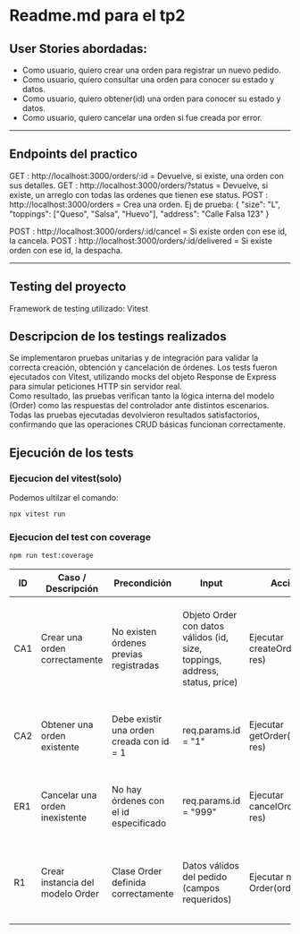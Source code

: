 # Readme.md para el tp2

## User Stories abordadas:
- Como usuario, quiero crear una orden para registrar un nuevo pedido.
- Como usuario, quiero consultar una orden para conocer su estado y datos.
- Como usuario, quiero obtener(id) una orden para conocer su estado y datos.
- Como usuario, quiero cancelar una orden si fue creada por error.

---

## Endpoints del practico

GET : http://localhost:3000/orders/:id = Devuelve, si existe, una orden con sus detalles.
GET : http://localhost:3000/orders/?status = Devuelve, si existe, un arreglo con todas las ordenes que tienen ese status.
POST : http://localhost:3000/orders = Crea una orden. Ej de prueba: 
{
"size": "L",
"toppings": ["Queso", "Salsa", "Huevo"],
"address": "Calle Falsa 123"
}

POST : http://localhost:3000/orders/:id/cancel = Si existe orden con ese id, la cancela.
POST : http://localhost:3000/orders/:id/delivered = Si existe orden con ese id, la despacha.

---

## Testing del proyecto
Framework de testing utilizado: Vitest

## Descripcion de los testings realizados
Se implementaron pruebas unitarias y de integración para validar la correcta creación, obtención y cancelación de órdenes. Los tests fueron ejecutados con Vitest, utilizando mocks del objeto Response de Express para simular peticiones HTTP sin servidor real.     
Como resultado, las pruebas verifican tanto la lógica interna del modelo (Order) como las respuestas del controlador ante distintos escenarios. Todas las pruebas ejecutadas devolvieron resultados satisfactorios, confirmando que las operaciones CRUD básicas funcionan correctamente.

## Ejecución de los tests
### Ejecucion del vitest(solo)

Podemos ultilzar el comando:
```Bash
npx vitest run
```

### Ejecucion del test con coverage
```Bash
npm run test:coverage
```

| ID  | Caso / Descripción                 | Precondición                               | Input                                                                                     | Acción                           | Resultado esperado                                                                                | Test                       |
| --- | ---------------------------------- | ------------------------------------------ | ----------------------------------------------------------------------------------------- | -------------------------------- | ------------------------------------------------------------------------------------------------- | -------------------------- |
| CA1 | Crear una orden correctamente      | No existen órdenes previas registradas     | Objeto Order con datos válidos (id, size, toppings, address, status, price) | Ejecutar createOrder(req, res) | La orden se agrega a la lista orders, responde con código 201 y JSON con los datos ingresados | order.controller.test.ts |
| CA2 | Obtener una orden existente        | Debe existir una orden creada con id = 1 | req.params.id = "1"                                                                     | Ejecutar getOrder(req, res)    | Devuelve código 200 y JSON con los datos de la orden solicitada                                 | order.controller.test.ts |
| ER1 | Cancelar una orden inexistente     | No hay órdenes con el id especificado    | req.params.id = "999"                                                                   | Ejecutar cancelOrder(req, res) | Devuelve error 404 con mensaje “Order not found”                                                | order.controller.test.ts |
| R1  | Crear instancia del modelo Order | Clase Order definida correctamente       | Datos válidos del pedido (campos requeridos)                                              | Ejecutar new Order(orderData)  | Se crea una instancia con las propiedades correctas y tipo esperado                               | order.model.test.ts      |

